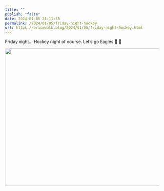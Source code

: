 ```yaml
---
title: ""
publish: "false"
date: 2024-01-05 21:11:35
permalink: /2024/01/05/friday-night-hockey
url: https://ericmwalk.blog/2024/01/05/friday-night-hockey.html
---
```


Friday night… Hockey night of course. Let’s go Eagles 🦅 🏒

<img src="uploads/2024/1e077e9a59b24a62985748dcb6c1e0d9.jpg" width="600" height="450" alt="">
